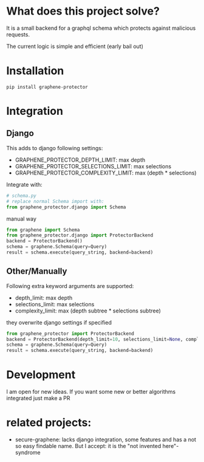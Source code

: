 # What does this project solve?

It is a small backend for a graphql schema which protects against malicious requests.

The current logic is simple and efficient (early bail out)


# Installation
````
pip install graphene-protector
````

# Integration

## Django
This adds to django following settings:
* GRAPHENE\_PROTECTOR\_DEPTH\_LIMIT: max depth
* GRAPHENE\_PROTECTOR\_SELECTIONS\_LIMIT: max selections
* GRAPHENE\_PROTECTOR\_COMPLEXITY\_LIMIT: max (depth * selections)

Integrate with:
```` python 3
# schema.py
# replace normal Schema import with:
from graphene_protector.django import Schema
````

manual way

```` python 3
from graphene import Schema
from graphene_protector.django import ProtectorBackend
backend = ProtectorBackend()
schema = graphene.Schema(query=Query)
result = schema.execute(query_string, backend=backend)

````

## Other/Manually
Following extra keyword arguments are supported:
* depth_limit: max depth
* selections_limit: max selections
* complexity_limit: max (depth subtree * selections subtree)

they overwrite django settings if specified

```` python 3
from graphene_protector import ProtectorBackend
backend = ProtectorBackend(depth_limit=10, selections_limit=None, complexity_limit=100)
schema = graphene.Schema(query=Query)
result = schema.execute(query_string, backend=backend)

````


# Development
I am open for new ideas.
If you want some new or better algorithms integrated just make a PR


# related projects:
* secure-graphene: lacks django integration, some features and has a not so easy findable name.
  But I accept: it is the "not invented here"-syndrome
